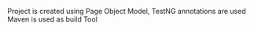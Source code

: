 Project is created using Page Object Model, TestNG annotations are used
Maven is used as build Tool

